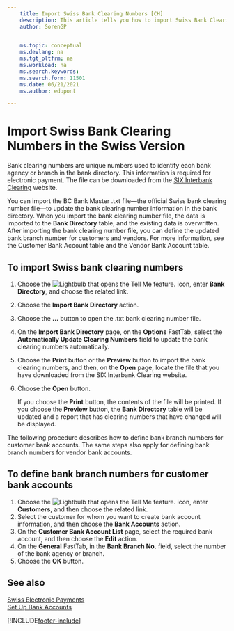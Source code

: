 ```yaml
---
    title: Import Swiss Bank Clearing Numbers [CH]
    description: This article tells you how to import Swiss Bank Clearing Numbers using the Swiss version of Business Central. 
    author: SorenGP

    
    ms.topic: conceptual
    ms.devlang: na
    ms.tgt_pltfrm: na
    ms.workload: na
    ms.search.keywords:
    ms.search.form: 11501
    ms.date: 06/21/2021
    ms.author: edupont

---
```

# Import Swiss Bank Clearing Numbers in the Swiss Version

Bank clearing numbers are unique numbers used to identify each bank agency or branch in the bank directory. This information is required for electronic payment. The file can be downloaded from the [SIX Interbank Clearing](https://go.microsoft.com/fwlink/?LinkId=145121) website.  

You can import the BC Bank Master .txt file—the official Swiss bank clearing number file—to update the bank clearing number information in the bank directory. When you import the bank clearing number file, the data is imported to the **Bank Directory** table, and the existing data is overwritten. After importing the bank clearing number file, you can define the updated bank branch number for customers and vendors. For more information, see the Customer Bank Account table and the Vendor Bank Account table.  

## To import Swiss bank clearing numbers  

1. Choose the ![Lightbulb that opens the Tell Me feature.](../../media/ui-search/search_small.png "Tell me what you want to do") icon, enter **Bank Directory**, and choose the related link.  
2. Choose the **Import Bank Directory** action.  
3. Choose the **...** button to open the .txt bank clearing number file.
4. On the **Import Bank Directory** page, on the **Options** FastTab, select the **Automatically Update Clearing Numbers** field to update the bank clearing numbers automatically.  
5. Choose the **Print** button or the **Preview** button to import the bank clearing numbers, and then, on the **Open** page, locate the file that you have downloaded from the SIX Interbank Clearing website.
6. Choose the **Open** button.  

   If you choose the **Print** button, the contents of the file will be printed. If you choose the **Preview** button, the **Bank Directory** table will be updated and a report that has clearing numbers that have changed will be displayed.  

The following procedure describes how to define bank branch numbers for customer bank accounts. The same steps also apply for defining bank branch numbers for vendor bank accounts.  

## To define bank branch numbers for customer bank accounts  

1. Choose the ![Lightbulb that opens the Tell Me feature.](../../media/ui-search/search_small.png "Tell me what you want to do") icon, enter **Customers**, and then choose the related link.  
2. Select the customer for whom you want to create bank account information, and then choose the **Bank Accounts** action.  
3. On the **Customer Bank Account List** page, select the required bank account, and then choose the **Edit** action.  
4. On the **General** FastTab, in the **Bank Branch No.** field, select the number of the bank agency or branch.  
5. Choose the **OK** button.  

## See also

[Swiss Electronic Payments](swiss-electronic-payments.md)  
[Set Up Bank Accounts](../../bank-how-setup-bank-accounts.md)

[!INCLUDE[footer-include](../../includes/footer-banner.md)]
